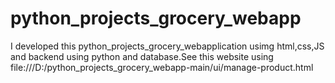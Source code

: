 # python_projects_grocery_webapp
I developed this python_projects_grocery_webapplication usimg html,css,JS and backend using python and database.See this website using file:///D:/python_projects_grocery_webapp-main/ui/manage-product.html
